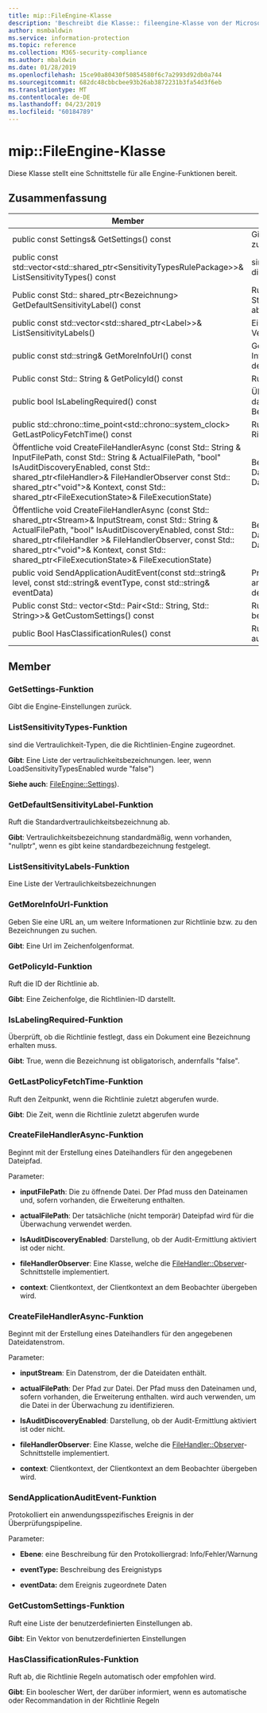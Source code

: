 ```yaml
---
title: mip::FileEngine-Klasse
description: 'Beschreibt die Klasse:: fileengine-Klasse von der Microsoft Information Protection (MIP) SDK.'
author: msmbaldwin
ms.service: information-protection
ms.topic: reference
ms.collection: M365-security-compliance
ms.author: mbaldwin
ms.date: 01/28/2019
ms.openlocfilehash: 15ce90a80430f50854580f6c7a2993d92db0a744
ms.sourcegitcommit: 682dc48cbbcbee93b26ab3872231b3fa54d3f6eb
ms.translationtype: MT
ms.contentlocale: de-DE
ms.lasthandoff: 04/23/2019
ms.locfileid: "60184789"
---
```

# <a name="class-mipfileengine"></a>mip::FileEngine-Klasse 
Diese Klasse stellt eine Schnittstelle für alle Engine-Funktionen bereit.
  
## <a name="summary"></a>Zusammenfassung
 Member                        | Beschreibungen                                
--------------------------------|---------------------------------------------
public const Settings& GetSettings() const  |  Gibt die Engine-Einstellungen zurück.
public const std::vector\<std::shared_ptr\<SensitivityTypesRulePackage\>\>& ListSensitivityTypes() const  |  sind die Vertraulichkeit-Typen, die die Richtlinien-Engine zugeordnet.
Public const Std:: shared_ptr\<Bezeichnung\> GetDefaultSensitivityLabel() const  |  Ruft die Standardvertraulichkeitsbezeichnung ab.
public const std::vector\<std::shared_ptr\<Label\>\>& ListSensitivityLabels()  |  Eine Liste der Vertraulichkeitsbezeichnungen
public const std::string& GetMoreInfoUrl() const  |  Geben Sie eine URL an, um weitere Informationen zur Richtlinie bzw. zu den Bezeichnungen zu suchen.
Public const Std:: String & GetPolicyId() const  |  Ruft die ID der Richtlinie ab.
public bool IsLabelingRequired() const  |  Überprüft, ob die Richtlinie festlegt, dass ein Dokument eine Bezeichnung erhalten muss.
public std::chrono::time_point\<std::chrono::system_clock\> GetLastPolicyFetchTime() const  |  Ruft den Zeitpunkt, wenn die Richtlinie zuletzt abgerufen wurde.
Öffentliche void CreateFileHandlerAsync (const Std:: String & InputFilePath, const Std:: String & ActualFilePath, "bool" IsAuditDiscoveryEnabled, const Std:: shared_ptr\<fileHandler\>& FileHandlerObserver const Std:: shared_ptr\<"void"\>& Kontext, const Std:: shared_ptr\<FileExecutionState\>& FileExecutionState)  |  Beginnt mit der Erstellung eines Dateihandlers für den angegebenen Dateipfad.
Öffentliche void CreateFileHandlerAsync (const Std:: shared_ptr\<Stream\>& InputStream, const Std:: String & ActualFilePath, "bool" IsAuditDiscoveryEnabled, const Std:: shared_ptr\<fileHandler \>& FileHandlerObserver, const Std:: shared_ptr\<"void"\>& Kontext, const Std:: shared_ptr\<FileExecutionState\>& FileExecutionState)  |  Beginnt mit der Erstellung eines Dateihandlers für den angegebenen Dateidatenstrom.
public void SendApplicationAuditEvent(const std::string& level, const std::string& eventType, const std::string& eventData)  |  Protokolliert ein anwendungsspezifisches Ereignis in der Überprüfungspipeline.
Public const Std:: vector\<Std:: Pair\<Std:: String, Std:: String\>\>& GetCustomSettings() const  |  Ruft eine Liste der benutzerdefinierten Einstellungen ab.
public Bool HasClassificationRules() const  |  Ruft ab, die Richtlinie Regeln automatisch oder empfohlen wird.
  
## <a name="members"></a>Member
  
### <a name="getsettings-function"></a>GetSettings-Funktion
Gibt die Engine-Einstellungen zurück.
  
### <a name="listsensitivitytypes-function"></a>ListSensitivityTypes-Funktion
sind die Vertraulichkeit-Typen, die die Richtlinien-Engine zugeordnet.

  
**Gibt**: Eine Liste der vertraulichkeitsbezeichnungen. leer, wenn LoadSensitivityTypesEnabled wurde "false")
  
**Siehe auch**: [FileEngine::Settings](class_mip_fileengine_settings.md)).
  
### <a name="getdefaultsensitivitylabel-function"></a>GetDefaultSensitivityLabel-Funktion
Ruft die Standardvertraulichkeitsbezeichnung ab.

  
**Gibt**: Vertraulichkeitsbezeichnung standardmäßig, wenn vorhanden, "nullptr", wenn es gibt keine standardbezeichnung festgelegt.
  
### <a name="listsensitivitylabels-function"></a>ListSensitivityLabels-Funktion
Eine Liste der Vertraulichkeitsbezeichnungen
  
### <a name="getmoreinfourl-function"></a>GetMoreInfoUrl-Funktion
Geben Sie eine URL an, um weitere Informationen zur Richtlinie bzw. zu den Bezeichnungen zu suchen.

  
**Gibt**: Eine Url im Zeichenfolgenformat.
  
### <a name="getpolicyid-function"></a>GetPolicyId-Funktion
Ruft die ID der Richtlinie ab.

  
**Gibt**: Eine Zeichenfolge, die Richtlinien-ID darstellt.
  
### <a name="islabelingrequired-function"></a>IsLabelingRequired-Funktion
Überprüft, ob die Richtlinie festlegt, dass ein Dokument eine Bezeichnung erhalten muss.

  
**Gibt**: True, wenn die Bezeichnung ist obligatorisch, andernfalls "false".
  
### <a name="getlastpolicyfetchtime-function"></a>GetLastPolicyFetchTime-Funktion
Ruft den Zeitpunkt, wenn die Richtlinie zuletzt abgerufen wurde.

  
**Gibt**: Die Zeit, wenn die Richtlinie zuletzt abgerufen wurde
  
### <a name="createfilehandlerasync-function"></a>CreateFileHandlerAsync-Funktion
Beginnt mit der Erstellung eines Dateihandlers für den angegebenen Dateipfad.

Parameter:  
* **inputFilePath**: Die zu öffnende Datei. Der Pfad muss den Dateinamen und, sofern vorhanden, die Erweiterung enthalten. 


* **actualFilePath**: Der tatsächliche (nicht temporär) Dateipfad wird für die Überwachung verwendet werden. 


* **IsAuditDiscoveryEnabled**: Darstellung, ob der Audit-Ermittlung aktiviert ist oder nicht. 


* **fileHandlerObserver**: Eine Klasse, welche die [FileHandler::Observer](class_mip_filehandler_observer.md)-Schnittstelle implementiert. 


* **context**: Clientkontext, der Clientkontext an dem Beobachter übergeben wird.


  
### <a name="createfilehandlerasync-function"></a>CreateFileHandlerAsync-Funktion
Beginnt mit der Erstellung eines Dateihandlers für den angegebenen Dateidatenstrom.

Parameter:  
* **inputStream**: Ein Datenstrom, der die Dateidaten enthält. 


* **actualFilePath**: Der Pfad zur Datei. Der Pfad muss den Dateinamen und, sofern vorhanden, die Erweiterung enthalten. wird auch verwenden, um die Datei in der Überwachung zu identifizieren. 


* **IsAuditDiscoveryEnabled**: Darstellung, ob der Audit-Ermittlung aktiviert ist oder nicht. 


* **fileHandlerObserver**: Eine Klasse, welche die [FileHandler::Observer](class_mip_filehandler_observer.md)-Schnittstelle implementiert. 


* **context**: Clientkontext, der Clientkontext an dem Beobachter übergeben wird.


  
### <a name="sendapplicationauditevent-function"></a>SendApplicationAuditEvent-Funktion
Protokolliert ein anwendungsspezifisches Ereignis in der Überprüfungspipeline.

Parameter:  
* **Ebene**: eine Beschreibung für den Protokolliergrad: Info/Fehler/Warnung 


* **eventType:** Beschreibung des Ereignistyps 


* **eventData:** dem Ereignis zugeordnete Daten


  
### <a name="getcustomsettings-function"></a>GetCustomSettings-Funktion
Ruft eine Liste der benutzerdefinierten Einstellungen ab.

  
**Gibt**: Ein Vektor von benutzerdefinierten Einstellungen
  
### <a name="hasclassificationrules-function"></a>HasClassificationRules-Funktion
Ruft ab, die Richtlinie Regeln automatisch oder empfohlen wird.

  
**Gibt**: Ein boolescher Wert, der darüber informiert, wenn es automatische oder Recommandation in der Richtlinie Regeln